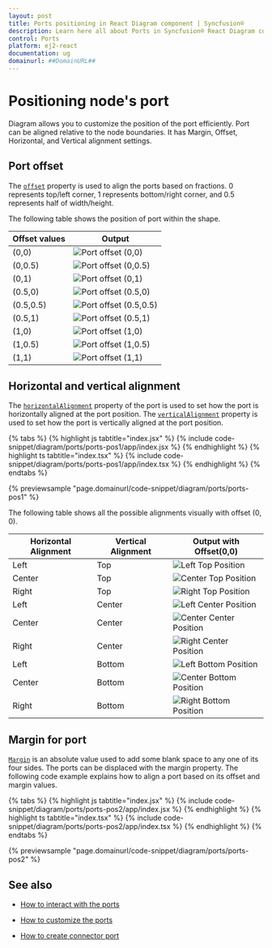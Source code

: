 ```yaml
---
layout: post
title: Ports positioning in React Diagram component | Syncfusion®
description: Learn here all about Ports in Syncfusion® React Diagram component of Syncfusion Essential® JS 2 and more.
control: Ports 
platform: ej2-react
documentation: ug
domainurl: ##DomainURL##
---
```



# Positioning node's port

Diagram allows you to customize the position of the port efficiently. Port can be aligned relative to the node boundaries. It has Margin, Offset, Horizontal, and Vertical alignment settings.

## Port offset

The [`offset`](https://ej2.syncfusion.com/react/documentation/api/diagram/pointModel/) property is used to align the ports based on fractions. 0 represents top/left corner, 1 represents bottom/right corner, and 0.5 represents half of width/height.

The following table shows the position of port within the shape.

| Offset values | Output |
| -------- | -------- |
| (0,0) | ![Port offset (0,0)](images/port0-0.png) |
| (0,0.5) | ![Port offset (0,0.5)](images/port0-0.5.png) |
| (0,1) | ![Port offset (0,1)](images/port0-1.png) |
| (0.5,0) | ![Port offset (0.5,0)](images/port0.5-0.png) |
| (0.5,0.5) |![Port offset (0.5,0.5)](images/port0.5-0.5.png) |
| (0.5,1) | ![Port offset (0.5,1)](images/port0.5-1.png) |
| (1,0) | ![Port offset (1,0)](images/port1-0.png) |
| (1,0.5) | ![Port offset (1,0.5)](images/port1-0.5.png) |
| (1,1) | ![Port offset (1,1)](images/port1-1.png) |

## Horizontal and vertical alignment

The [`horizontalAlignment`](https://ej2.syncfusion.com/react/documentation/api/diagram/horizontalAlignment/) property of the port is used to set how the port is horizontally aligned at the port position. The [`verticalAlignment`](https://ej2.syncfusion.com/react/documentation/api/diagram/verticalAlignment/) property is used to set how the port is vertically aligned at the port position.

{% tabs %}
{% highlight js tabtitle="index.jsx" %}
{% include code-snippet/diagram/ports/ports-pos1/app/index.jsx %}
{% endhighlight %}
{% highlight ts tabtitle="index.tsx" %}
{% include code-snippet/diagram/ports/ports-pos1/app/index.tsx %}
{% endhighlight %}
{% endtabs %}

{% previewsample "page.domainurl/code-snippet/diagram/ports/ports-pos1" %}


The following table shows all the possible alignments visually with offset (0, 0).

| Horizontal Alignment | Vertical Alignment | Output with Offset(0,0) |
| -------- | -------- | -------- |
| Left | Top | ![Left Top Position](images/port-in-lefttop-position.png) |
| Center | Top | ![Center Top Position](images/port-in-centertop-position.png) |
| Right | Top |  ![Right Top Position](images/port-in-righttop-position.png) |
| Left | Center | ![Left Center Position](images/port-in-leftcenter-position.png) |
| Center | Center| ![Center Center Position](images/port-in-centercenter-position.png) |
| Right | Center | ![Right Center Position](images/port-in-rightcenter-position.png) |
| Left | Bottom | ![Left Bottom Position](images/port-in-leftbottom-position.png) |
| Center | Bottom | ![Center Bottom Position](images/port-in-centerbottom-position.png) |
| Right |Bottom |![Right Bottom Position](images/port-in-rightbottom-position.png) |



## Margin for port

[`Margin`](https://ej2.syncfusion.com/react/documentation/api/diagram/marginModel/) is an absolute value used to add some blank space to any one of its four sides. The ports can be displaced with the margin property. The following code example explains how to align a port based on its offset and margin values.

{% tabs %}
{% highlight js tabtitle="index.jsx" %}
{% include code-snippet/diagram/ports/ports-pos2/app/index.jsx %}
{% endhighlight %}
{% highlight ts tabtitle="index.tsx" %}
{% include code-snippet/diagram/ports/ports-pos2/app/index.tsx %}
{% endhighlight %}
{% endtabs %}

{% previewsample "page.domainurl/code-snippet/diagram/ports/ports-pos2" %}

## See also

* [How to interact with the ports](./ports-interaction)

* [How to customize the ports](./ports-appearance)

* [How to create connector port](./ports-connector-port)